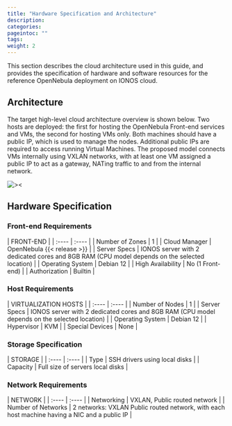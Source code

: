 ```yaml
---
title: "Hardware Specification and Architecture"
description:
categories:
pageintoc: ""
tags:
weight: 2
---
```



This section describes the cloud architecture used in this guide, and provides the specification of hardware and software resources for the reference OpenNebula deployment on IONOS cloud.

## Architecture

The target high-level cloud architecture overview is shown below. Two hosts are deployed: the first for hosting the OpenNebula Front-end services and VMs, the second for hosting VMs only. Both machines should have a public IP, which is used to manage the nodes. Additional public IPs are required to access running Virtual Machines. The proposed model connects VMs internally using VXLAN networks, with at least one VM assigned a public IP to act as a gateway, NATing traffic to and from the internal network.

![><][high-level]

[high-level]: /images/solutions/ionos/high-level-architecture.png

## Hardware Specification

### Front-end Requirements

| FRONT-END  |
| :---- | :---- |
| Number of Zones | 1 |
| Cloud Manager | OpenNebula {{< release >}} |
| Server Specs | IONOS server with 2 dedicated cores and 8GB RAM (CPU model depends on the selected location) |
| Operating System | Debian 12 |
| High Availability | No (1 Front-end) |
| Authorization | Builtin |


### Host Requirements

| VIRTUALIZATION HOSTS  |
| :---- | :---- |
| Number of Nodes | 1 |
| Server Specs | IONOS server with 2 dedicated cores and 8GB RAM (CPU model depends on the selected location) |
| Operating System | Debian 12 |
| Hypervisor | KVM |
| Special Devices | None |

### Storage Specification

| STORAGE   |
| :---- | :---- |
| Type | SSH drivers using local disks |
| Capacity | Full size of servers local disks |


### Network Requirements

| NETWORK   |
| :---- | :---- |
| Networking | VXLAN, Public routed network |
| Number of Networks | 2 networks: VXLAN  Public routed network, with each host machine having a NIC and a public IP |
